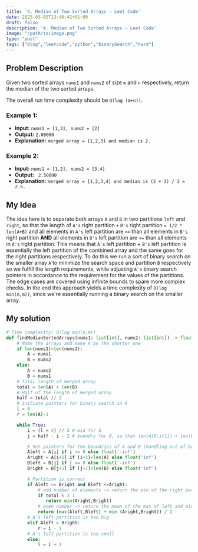 ```yaml
---
title: '4. Median of Two Sorted Arrays - Leet Code'
date: 2025-03-05T13:40:42+01:00
draft: false
description: '4. Median of Two Sorted Arrays - Leet Code'
image: "/path/to/image.png"
type: "post"
tags: ["blog","leetcode","python","binarySearch","hard"]
---
```

## Problem Description

Given two sorted arrays `nums1` and `nums2` of size `m` and `n` respectively, return the median of the two sorted arrays.

The overall run time complexity should be `O(log (m+n))`.

### Example 1:
* **Input:** `nums1 = [1,3], nums2 = [2]`
* **Output:** `2.00000`
* **Explanation:** `merged array = [1,2,3] and median is 2.`
### Example 2:
* **Input:** `nums1 = [1,2], nums2 = [3,4]`
* **Output:** ` 2.50000`
* **Explanation:** `merged array = [1,2,3,4] and median is (2 + 3) / 2 = 2.5.`

## My Idea

The idea here is to separate both arrays `A` and `B` in two partitions `left` and `right`, so that the length of `A's` right partition `+` `B's` right partition `= 1/2 * len(A+B)` and all elements in `A's` left partition are `<=` than all elements in `B's` right partition **AND** all elements in `B's` left partition are `<=` than all elements in `A's` right partition. This means that `A's` left partition + `B's` left partition is essentially the left partition of the combined array and the same goes for the right partitions respectively. To do this we run a sort of binary search on the smaller array `A` to minimize the search space and partition `B` respectively so we fulfill the length requirements, while adjusting `A's` binary search pointers in accordance to the requirement for the values of the partitions. The edge cases are covered using infinite bounds to spare more complex checks. In the end this approach yields a time complexity of `O(log min(n,m))`, since we're essentially running a binary search on the smaller array.

## My solution
```python
# Time complexity: O(log min(n,m))
def findMedianSortedArrays(nums1: list[int], nums2: list[int]) -> float:
    # Name the arrays and make A be the shorter one
    if len(nums1)<len(nums2):
        A = nums1
        B = nums2
    else:
        A = nums2
        B = nums1
    # Total length of merged array
    total = len(A) + len(B)
    # Half of the length of merged array
    half = total // 2
    # initiate pointers for binary search in A
    l = 0
    r = len(A)-1

    while True:
        i = (l + r) // 2 # mid for A
        j = half - i - 2 # boundry for B, so that len(A[0:i+1]) + len(B[0:j+1]) = half

        # Set pointers for the boundries of A and B (handling out of bound indeces with '+/-inf')
        Aleft = A[i] if i >= 0 else float('-inf')
        Aright = A[i+1] if (i+1)<len(A) else float('inf')
        Bleft = B[j] if j >= 0 else float('-inf')
        Bright = B[j+1] if (j+1)<len(B) else float('inf')

        # Partition is correct
        if Aleft <= Bright and Bleft <=Aright:
            # odd number of elements -> return the min of the right partitions
            if total % 2 :
               return min(Aright,Bright)
            # even number -> return the mean of the max of left and min of right partition
            return (max(Aleft,Bleft) + min (Aright,Bright)) / 2
        # A's left partition is too big
        elif Aleft > Bright:
            r = i - 1
        # A's left partition is too small
        else:
            l = i + 1
```
